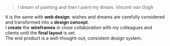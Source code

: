 > I dream of painting and then I paint my dream.
> _Vincent van Gogh_

It is the same with **web design**: wishes and dreams are carefully considered and transformed into a **design concept**.  
I **create** the **wireframes** in close collaboration with my colleagues and clients until the **final layout** is set.  
The end product is a well-thought-out, consistent design system.
